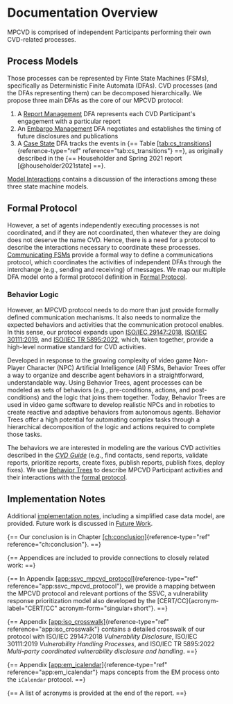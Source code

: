 # Documentation Overview

MPCVD is comprised of independent Participants performing their own CVD-related processes.

## Process Models

Those processes can be represented by Finte State Machines (FSMs), specifically as Deterministic Finite Automata (DFAs).
CVD processes (and the DFAs representing them) can be decomposed hierarchically. 
We propose three main DFAs as the core of our MPCVD protocol:

1.  A [Report Management](../topics/process_models/rm) DFA represents each CVD Participant's engagement with a particular report
2.  An [Embargo Management](../topics/process_models/em) DFA negotiates and establishes the timing of future disclosures and publications
3.  A [Case State](../topics/process_models/cs) DFA tracks the events in {== Table [\[tab:cs_transitions\]](#tab:cs_transitions){reference-type="ref"
    reference="tab:cs_transitions"} ==}, as originally described in the {== Householder and Spring 2021 report [@householder2021state] ==}.

[Model Interactions](../topics/process_models/model_interactions) contains a discussion of the interactions
among these three state machine models.

## Formal Protocol

However, a set of agents independently executing processes is not coordinated, and if they are not coordinated, 
then whatever they are doing does not deserve the name CVD.
Hence, there is a need for a protocol to describe the interactions necessary to coordinate these processes.
[Communicating FSMs](https://doi.org/10.1145/322374.322380) provide a formal way to define a communications protocol, which coordinates the activities of 
independent DFAs through the interchange (e.g., sending and receiving) of messages.
We map our multiple DFA model onto a formal protocol definition in [Formal Protocol](../reference/formal_protocol).

### Behavior Logic 

However, an MPCVD
protocol needs to do more than just provide formally defined
communication mechanisms. It also needs to normalize the expected
behaviors and activities that the communication protocol enables. In
this sense, our protocol expands upon
[ISO/IEC 29147:2018](https://www.iso.org/standard/72311.html), 
[ISO/IEC 30111:2019](https://www.iso.org/standard/69725.html),
and
[ISO/IEC TR 5895:2022](https://www.iso.org/standard/81807.html),
which, taken together, provide a high-level normative standard for CVD activities.

Developed in response to the growing complexity of video game
Non-Player Character (NPC) Artificial Intelligence (AI) FSMs, Behavior Trees
offer a way to organize and describe agent behaviors in a
straightforward, understandable way. Using Behavior Trees, agent
processes can be modeled as sets of behaviors (e.g., pre-conditions,
actions, and post-conditions) and the logic that joins them together.
Today, Behavior Trees are used in video game software to develop
realistic NPCs and in robotics to create reactive and adaptive behaviors from autonomous
agents. Behavior Trees offer a high potential for automating complex
tasks through a hierarchical decomposition of the logic and actions
required to complete those tasks.

The behaviors we are interested in modeling are the various
CVD activities described in the [*CVD Guide*](https://vuls.cert.org/confluence/display/CVD) (e.g., find contacts, send
reports, validate reports, prioritize reports, create fixes, publish
reports, publish fixes, deploy fixes).
We use [Behavior Trees](../topics/behavior_logic/) to describe MPCVD Participant activities and their interactions with
the [formal protocol](../reference/formal_protocol).

## Implementation Notes

Additional [implementation notes](../topics/implementation_notes), including a simplified case data model, are provided.
Future work is discussed in [Future Work](../topics/future_work).

{== Our conclusion is in Chapter
[\[ch:conclusion\]](#ch:conclusion){reference-type="ref"
reference="ch:conclusion"}. ==}

{== Appendices are included to provide connections to closely related work: ==}

{== In Appendix
[\[app:ssvc_mpcvd_protocol\]](#app:ssvc_mpcvd_protocol){reference-type="ref"
reference="app:ssvc_mpcvd_protocol"}, we provide a mapping between the
MPCVD protocol
and relevant portions of the SSVC, a vulnerability response prioritization
model also developed by the [CERT/CC]{acronym-label="CERT/CC"
acronym-form="singular+short"}. ==}

{== Appendix
[\[app:iso_crosswalk\]](#app:iso_crosswalk){reference-type="ref"
reference="app:iso_crosswalk"} contains a detailed crosswalk of our
protocol with ISO/IEC 29147:2018 *Vulnerability Disclosure*, ISO/IEC
30111:2019 *Vulnerability Handling Processes*, and ISO/IEC TR 5895:2022
*Multi-party coordinated vulnerability disclosure and handling*. ==}

{== Appendix [\[app:em_icalendar\]](#app:em_icalendar){reference-type="ref"
reference="app:em_icalendar"} maps concepts from the
EM process onto the
`iCalendar` protocol.
==}

{== A list of acronyms is provided at the end of the report. ==}

